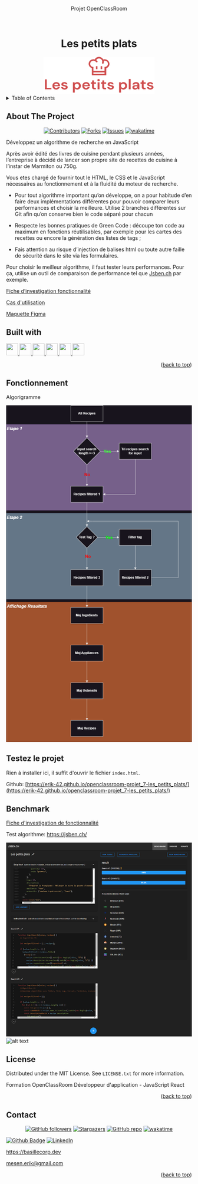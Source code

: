 <div align="center">
<p>Projet OpenClassRoom</p>
</div>
<a name="readme-top"></a>
<!-- PROJECT LOGO -->
<br />
<div align="center">
  <h1>Les petits plats</h1>
  <a href="https://github.com/Erik-42">
    <img src="./assets/logos/logo.png" alt="Logo Les petits plats" width="300" height="100">
  </a>
</div>

<!-- TABLE OF CONTENTS -->
<details>
  <summary>Table of Contents</summary>
  <ol>
    <li> <a href="#about-the-project">About The Project</a></li>
    <li><a href="#built-with">Built With</a></li>
    <li><a href="#testez-le-projet">Testez le projet</a></li>
    <li><a href="#license">License</a></li>
    <li><a href="#contact">Contact</a></li>
  </ol>
</details>

<!-- ABOUT THE PROJECT -->

## About The Project

<div align="center">

[![Contributors][contributors-shield]][contributors-url]
[![Forks][forks-shield]][forks-url]
[![Issues][issues-shield]][issues-url]
[![wakatime](https://wakatime.com/badge/user/f84d00d8-fee3-4ca3-803d-3daa3c7053a5/project/018e9ed5-d712-4f34-9c54-2cfd31f12054.svg)](https://wakatime.com/badge/user/f84d00d8-fee3-4ca3-803d-3daa3c7053a5/project/018e9ed5-d712-4f34-9c54-2cfd31f12054)

</div>
Développez un algorithme de recherche en JavaScript
<p></p>
Après avoir édité des livres de cuisine pendant plusieurs années, l’entreprise à décidé de lancer son propre site de recettes de cuisine à l’instar de Marmiton ou 750g.

<p></p>

Vous etes chargé de fournir tout le HTML, le CSS et le JavaScript nécessaires au fonctionnement et à la fluidité du moteur de recherche.

- Pour tout algorithme important qu’on développe, on a pour habitude d’en faire deux implémentations différentes pour pouvoir comparer leurs performances et choisir la meilleure.
  Utilise 2 branches différentes sur Git afin qu’on conserve bien le code séparé pour chacun

- Respecte les bonnes pratiques de Green Code : découpe ton code au maximum en fonctions réutilisables, par exemple pour les cartes des recettes ou encore la génération des listes de tags ;

- Fais attention au risque d’injection de balises html ou toute autre faille de sécurité dans le site via les formulaires.

Pour choisir le meilleur algorithme, il faut tester leurs performances. Pour ça, utilise un outil de comparaison de performance tel que <a href="https://jsben.ch/"> Jsben.ch</a> par exemple.

<a href="https://course.oc-static.com/projects/516_JS/P7/Cas+d%E2%80%99utilisation+%2303+_+Filtrer+les+recettes+dans+l%E2%80%99interface+utilisateur+-+Front-end+P6+(Algorithms)+.pdf">Fiche d’investigation fonctionnalité</a>

<a href="https://s3-eu-west-1.amazonaws.com/course.oc-static.com/projects/Front-End+V2/P6+Algorithms/Fiche+d%E2%80%99investigation+fonctionnalite%CC%81.pdf">Cas d'utilisation</a>

<a href="https://www.figma.com/file/LY5VQTAqnrAf0bWObOBrt8/Les-petits-plats---Maquette-2.0?type=design&node-id=0-1&mode=design&t=vlie6mckh4mQe7h9-0"> Maquette Figma</a>

## Built with

<p></p>
<a href= https://github.com/Erik-42?tab=repositories&q=&type=&language=html&sort= > <img width ='32px' height='32px' src ='https://raw.githubusercontent.com/rahulbanerjee26/githubAboutMeGenerator/main/icons/html.svg'> </a>
<a href= https://github.com/Erik-42?tab=repositories&q=&type=&language=css&sort= > <img width ='32px' height='32px' src ='https://raw.githubusercontent.com/rahulbanerjee26/githubAboutMeGenerator/main/icons/css.svg'> </a>
<a href= https://github.com/Erik-42?tab=repositories&q=&type=&language=sass&sort= > <img width ='32px' height='32px' src ='https://raw.githubusercontent.com/rahulbanerjee26/githubAboutMeGenerator/main/icons/sass.svg'> </a>
<a href= https://github.com/https://github.com/Erik-42?tab=repositories&q=&type=&language=javascript&sort= > <img width ='32px' height='32px' src='https://raw.githubusercontent.com/rahulbanerjee26/githubAboutMeGenerator/main/icons/javascript.svg'> </a>
<a href= https://github.com/Erik-42?tab=repositories&q=&type=&language=github&sort= > <img width ='32px' height='32px' src ='https://raw.githubusercontent.com/rahulbanerjee26/githubAboutMeGenerator/main/icons/github.svg'> </a>
<a href= https://github.com/Erik-42?tab=repositories&q=&type=&language=figma&sort= > <img width ='32px' height='32px' src ='https://raw.githubusercontent.com/rahulbanerjee26/githubAboutMeGenerator/main/icons/figma.svg'> </a>

<p align="right">(<a href="#readme-top">back to top</a>)</p>

<!-- Fonctionnement -->

## Fonctionnement

Algorigramme

![alt text](benchmark/rush/algorigramme.drawio.png)

<!-- Liens Projet -->

## Testez le projet

Rien à installer ici, il suffit d'ouvrir le fichier `index.html`.

Github: [https://erik-42.github.io/openclassroom-projet_7-les_petits_plats/](https://erik-42.github.io/openclassroom-projet_7-les_petits_plats/)

<!-- Benchmark -->

## Benchmark

[Fiche d'investigation de fonctionnalité](<benchmark/Fiche d'investigation de fonctionnalité.xlsx>)

Test algorithme: https://jsben.ch/

![alt text](benchmark/rush/JSBEN-CH-Benchmarking-for-JavaScript-.png)
![alt text](benchmark/JSBench-me-JavaScript-performance-benchmarking-playground.png)

<!-- LICENSE -->

## License

Distributed under the MIT License. See `LICENSE.txt` for more information.

Formation OpenClassRoom Développeur d'application - JavaScript React

<p align="right">(<a href="#readme-top">back to top</a>)</p>

<!-- CONTACT -->

## Contact

<div align="center">

[![GitHub followers][github followers-shield]][github followers-url]
[![Stargazers][stars-shield]][stars-url]
[![GitHub repo][github repo-shield]][github repo-url]
[![wakatime](https://wakatime.com/badge/user/f84d00d8-fee3-4ca3-803d-3daa3c7053a5.svg)](https://wakatime.com/@f84d00d8-fee3-4ca3-803d-3daa3c7053a5)

</div>

[![Github Badge][github badge-shield]][github badge-url]
[![LinkedIn][linkedin-shield]][linkedin-url]

https://basillecorp.dev

mesen.erik@gmail.com

<p align="right">(<a href="#readme-top">back to top</a>)</p>

<!-- MARKDOWN LINKS & IMAGES -->
<!-- https://www.markdownguide.org/basic-syntax/#reference-style-links -->

[product-screenshot]: ./images/screenshot.png
[wakatime-shield]: https://wakatime.com/badge/user/f84d00d8-fee3-4ca3-803d-3daa3c7053a5.svg
[wakatime-url]: https://wakatime.com/@f84d00d8-fee3-4ca3-803d-3daa3c7053a5
[github badge-shield]: https://img.shields.io/badge/Github-Erik--42-155?style=for-the-badge&logo=github
[github badge-url]: https://github.com/Erik-42
[github repo-shield]: https://img.shields.io/badge/Repositories-36-blue
[github repo-url]: https://github.com/Erik-42?tab=repositories
[github repo file count (file type)-shield]: https://img.shields.io/github/directory-file-count/Erik-42/openclassroom-projet_7-les_petits_plats
[github repo file count (file type)-url]: https://github.com/directory-file-count/Erik-42/openclassroom-projet_7-les_petits_plats
[github followers-shield]: https://img.shields.io/github/followers/Erik-42
[github followers-url]: https://github.com/followers/Erik-42
[github all releases-shield]: https://github.com/Erik-42/openclassroom-projet_7-les_petits_plats/total
[github all releases-url]: https://github.com/Erik-42/openclassroom-projet_7-les_petits_plats/releases
[github repo size-shield]: https://img.shields.io/github/repo-size/Erik-42/openclassroom-projet_7-les_petits_plats
[github repo size-url]: https://github.com/Erik-42/openclassroom-projet_7-les_petits_plats
[contributors-shield]: https://img.shields.io/github/contributors/Erik-42/openclassroom-projet_7-les_petits_plats
[contributors-url]: https://github.com/Erik-42/openclassroom-projet_7-les_petits_plats/graphs/contributors
[forks-shield]: https://img.shields.io/github/forks/Erik-42/openclassroom-projet_7-les_petits_plats
[forks-url]: https://github.com/Erik-42/openclassroom-projet_7-les_petits_plats/forks
[stars-shield]: https://img.shields.io/github/stars/Erik-42
[stars-url]: https://github.com/Erik-42?tab=stars
[issues-shield]: https://img.shields.io/github/issues-raw/Erik-42/openclassroom-projet_7-les_petits_plats
[issues-url]: https://github.com/Erik-42/openclassroom-projet_7-les_petits_plats/issues
[license-shield]: https://img.shields.io/github/license/Erik-42/openclassroom-projet_7-les_petits_plats
[license-url]: https://github.com/Erik-42/openclassroom-projet_7-les_petits_plats/blob/master/LICENSE.txt
[linkedin-shield]: https://img.shields.io/badge/-LinkedIn-black.svg?style=for-the-badge&logo=linkedin&colorB=555
[linkedin-url]: https://www.linkedin.com/in/erik-mesen/
[html-shield]: https://img.shields.io/badge/-LinkedIn-black.svg?style=for-the-badge&logo=linkedin&colorB=555
[html-url]: https://html.spec.whatwg.org/
[css-shield]: https://img.shields.io/badge/-LinkedIn-black.svg?style=for-the-badge&logo=linkedin&colorB=555
[css-url]: https://www.w3.org/TR/CSS/#css
[javascript-shield]: https://img.shields.io/badge/-LinkedIn-black.svg?style=for-the-badge&logo=linkedin&colorB=555
[javascript-url]: https://www.ecma-international.org/publications-and-standards/standards/ecma-262/
